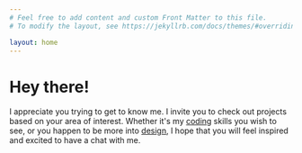 ```yaml
---
# Feel free to add content and custom Front Matter to this file.
# To modify the layout, see https://jekyllrb.com/docs/themes/#overriding-theme-defaults

layout: home
---
```

# Hey there!
I appreciate you trying to get to know me. I invite you to check out projects based on your area of interest. Whether it's my [coding](/developmentwork.markdown) skills you wish to see, or you happen to be more into [design](/designwork.markdown), I hope that you will feel inspired and excited to have a chat with me. 